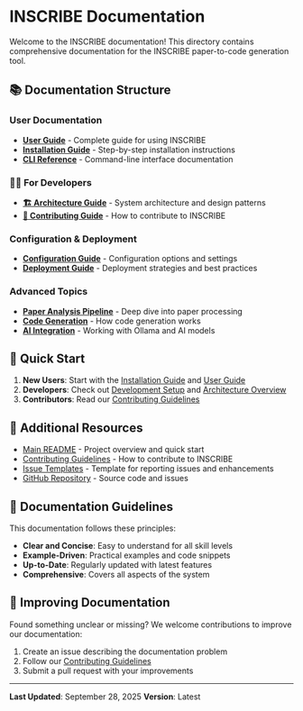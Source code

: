 # INSCRIBE Documentation

Welcome to the INSCRIBE documentation! This directory contains comprehensive documentation for the INSCRIBE paper-to-code generation tool.

## 📚 Documentation Structure

### User Documentation

- **[User Guide](./user-guide.md)** - Complete guide for using INSCRIBE
- **[Installation Guide](./installation.md)** - Step-by-step installation instructions
- **[CLI Reference](./cli-reference.md)** - Command-line interface documentation

### 👨‍💻 For Developers

- **[🏗️ Architecture Guide](./architecture.md)** - System architecture and design patterns
- **[🤝 Contributing Guide](../CONTRIBUTING.md)** - How to contribute to INSCRIBE

### Configuration & Deployment

- **[Configuration Guide](./configuration.md)** - Configuration options and settings
- **[Deployment Guide](./deployment.md)** - Deployment strategies and best practices

### Advanced Topics

- **[Paper Analysis Pipeline](./paper-analysis.md)** - Deep dive into paper processing
- **[Code Generation](./code-generation.md)** - How code generation works
- **[AI Integration](./ai-integration.md)** - Working with Ollama and AI models

## 🚀 Quick Start

1. **New Users**: Start with the [Installation Guide](./installation.md) and [User Guide](./user-guide.md)
2. **Developers**: Check out [Development Setup](./development.md) and [Architecture Overview](./architecture.md)
3. **Contributors**: Read our [Contributing Guidelines](../CONTRIBUTING.md)

## 📖 Additional Resources

- [Main README](../README.md) - Project overview and quick start
- [Contributing Guidelines](../CONTRIBUTING.md) - How to contribute to INSCRIBE
- [Issue Templates](../.github/issues/) - Template for reporting issues and enhancements
- [GitHub Repository](https://github.com/sagea-ai/paper_to_code) - Source code and issues

## 📝 Documentation Guidelines

This documentation follows these principles:

- **Clear and Concise**: Easy to understand for all skill levels
- **Example-Driven**: Practical examples and code snippets
- **Up-to-Date**: Regularly updated with latest features
- **Comprehensive**: Covers all aspects of the system

## 🤝 Improving Documentation

Found something unclear or missing? We welcome contributions to improve our documentation:

1. Create an issue describing the documentation problem
2. Follow our [Contributing Guidelines](../CONTRIBUTING.md)
3. Submit a pull request with your improvements

---

**Last Updated**: September 28, 2025
**Version**: Latest
